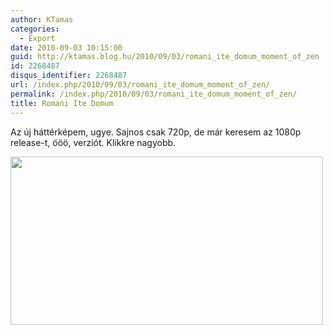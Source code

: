 ```yaml
---
author: KTamas
categories:
  - Export
date: 2010-09-03 10:15:00
guid: http://ktamas.blog.hu/2010/09/03/romani_ite_domum_moment_of_zen
id: 2268487
disqus_identifier: 2268487
url: /index.php/2010/09/03/romani_ite_domum_moment_of_zen/
permalink: /index.php/2010/09/03/romani_ite_domum_moment_of_zen/
title: Romani Ite Domum
---
```


Az új háttérképem, ugye. Sajnos csak 720p, de már keresem az 1080p release-t, ööö, verziót. Klikkre nagyobb.

[<img alt="" width="500" height="269" border="0" src="http://ktamas.blog.hu/media/image/rid.jpg" />](http://ktamas.blog.hu/media/image/rid.jpg)
